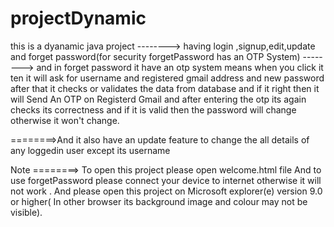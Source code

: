 # projectDynamic
this is a dyanamic java project 
--------> having login ,signup,edit,update and forget password(for security forgetPassword has an OTP System)
--------> and in forget password it have an otp system means when you click it ten it will ask for username and registered gmail address 
and new password after that it checks or validates the data from database and if it right then it will
Send An OTP on Registerd Gmail and after entering the otp its again checks its correctness and if it is valid then the password will change otherwise
it won't change.

========>And it also have an update feature to change the all details of any loggedin user  except its username

Note ========> To open this project please open welcome.html file  And to use forgetPassword please connect your device to internet otherwise 
it will not work . 
And please open this project on Microsoft explorer(e) version 9.0 or higher( In other browser its background image and colour may not be visible). 
